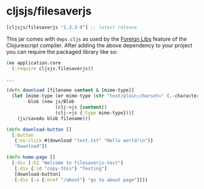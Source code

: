 # cljsjs/filesaverjs

[](dependency)
```clojure
[cljsjs/filesaverjs "1.3.3-0"] ;; latest release
```
[](/dependency)

This jar comes with `deps.cljs` as used by the [Foreign Libs][flibs] feature
of the Clojurescript compiler. After adding the above dependency to your project
you can require the packaged library like so:

```clojure
(ns application.core
  (:require cljsjs.filesaverjs))

...

(defn download [filename content & [mime-type]]
  (let [mime-type (or mime-type (str "text/plain;charset=" (.-characterSet js/document)))
        blob (new js/Blob
                  (clj->js [content])
                  (clj->js {:type mime-type}))]
    (js/saveAs blob filename)))

(defn download-button []
  [:button
   {:on-click #(download "test.txt" "Hello world!\n")}
   "Download"])

(defn home-page []
  [:div [:h2 "Welcome to filesaverjs-test"]
   [:div {:id "copy-this"} "Testing"]
   [download-button]
   [:div [:a {:href "/about"} "go to about page"]]])
```

[flibs]: https://github.com/clojure/clojurescript/wiki/Packaging-Foreign-Dependencies
